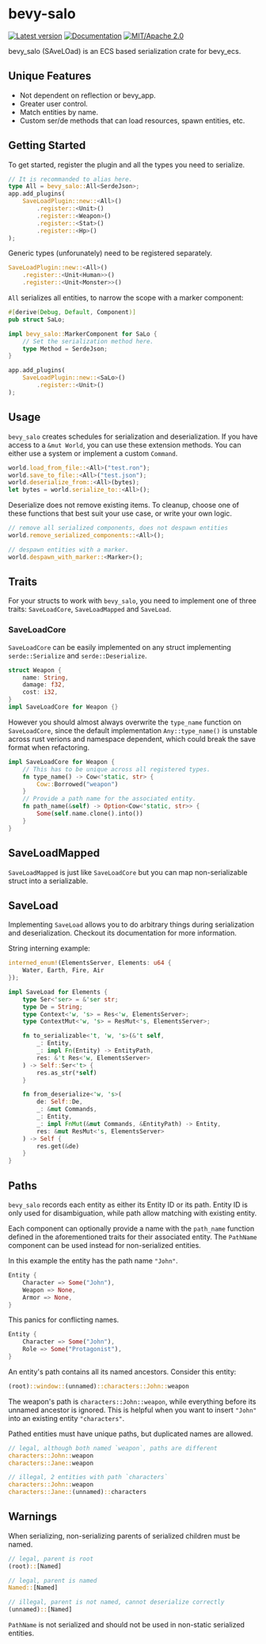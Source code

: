 # bevy-salo

[![Latest version](https://img.shields.io/crates/v/bevy_salo.svg)](https://crates.io/crates/bevy-salo)
[![Documentation](https://docs.rs/bevy-salo/badge.svg)](https://docs.rs/bevy-salo/)
[![MIT/Apache 2.0](https://img.shields.io/badge/license-MIT%2FApache-blue.svg)](./LICENSE)

bevy_salo (SAveLOad) is an ECS based serialization crate for bevy_ecs.

## Unique Features

* Not dependent on reflection or bevy_app.
* Greater user control.
* Match entities by name.
* Custom ser/de methods that can load resources, spawn entities, etc.

## Getting Started

To get started, register the plugin and all the types you need to serialize.

```rust
// It is recommanded to alias here.
type All = bevy_salo::All<SerdeJson>;
app.add_plugins(
    SaveLoadPlugin::new::<All>()
        .register::<Unit>()
        .register::<Weapon>()
        .register::<Stat>()
        .register::<Hp>()
);
```

Generic types (unforunately) need to be registered separately.

```rust
SaveLoadPlugin::new::<All>()
    .register::<Unit<Human>>()
    .register::<Unit<Monster>>()
```

`All` serializes all entities, to narrow the scope with a marker component:

```rust
#[derive(Debug, Default, Component)]
pub struct SaLo;

impl bevy_salo::MarkerComponent for SaLo {
    // Set the serialization method here.
    type Method = SerdeJson;
}

app.add_plugins(
    SaveLoadPlugin::new::<SaLo>()
        .register::<Unit>()
);
```

## Usage

`bevy_salo` creates schedules for
serialization and deserialization. If you have access to a `&mut World`,
you can use these extension methods. You can either use a system or
implement a custom `Command`.

```rust
world.load_from_file::<All>("test.ron");
world.save_to_file::<All>("test.json");
world.deserialize_from::<All>(bytes);
let bytes = world.serialize_to::<All>();
```

Deserialize does not remove existing items.
To cleanup, choose one of these functions
that best suit your use case, or write your own logic.

```rust
// remove all serialized components, does not despawn entities
world.remove_serialized_components::<All>();

// despawn entities with a marker.
world.despawn_with_marker::<Marker>();
```

## Traits

For your structs to work with `bevy_salo`, you need to implement one of three traits:
`SaveLoadCore`, `SaveLoadMapped` and `SaveLoad`.

### SaveLoadCore

`SaveLoadCore` can be easily implemented on any struct implementing
`serde::Serialize` and `serde::Deserialize`.

```rust
struct Weapon {
    name: String,
    damage: f32,
    cost: i32,
}
impl SaveLoadCore for Weapon {}
```

However you should almost always overwrite the `type_name` function on `SaveLoadCore`,
since the default implementation `Any::type_name()` is unstable across rust verions and
namespace dependent, which could break the save format when refactoring.

```rust
impl SaveLoadCore for Weapon {
    // This has to be unique across all registered types.
    fn type_name() -> Cow<'static, str> {
        Cow::Borrowed("weapon")
    }
    // Provide a path name for the associated entity.
    fn path_name(&self) -> Option<Cow<'static, str>> {
        Some(self.name.clone().into())
    }
}
```

## SaveLoadMapped

`SaveLoadMapped` is just like `SaveLoadCore` but you can map non-serializable struct into
a serializable.

## SaveLoad

Implementing `SaveLoad` allows you to do arbitrary things during
serialization and deserialization. Checkout its documentation for more information.

String interning example:

```rust
interned_enum!(ElementsServer, Elements: u64 {
    Water, Earth, Fire, Air
});

impl SaveLoad for Elements {
    type Ser<'ser> = &'ser str;
    type De = String;
    type Context<'w, 's> = Res<'w, ElementsServer>;
    type ContextMut<'w, 's> = ResMut<'s, ElementsServer>;

    fn to_serializable<'t, 'w, 's>(&'t self, 
        _: Entity,
        _: impl Fn(Entity) -> EntityPath, 
        res: &'t Res<'w, ElementsServer>
    ) -> Self::Ser<'t> {
        res.as_str(*self)
    }

    fn from_deserialize<'w, 's>(
        de: Self::De, 
        _: &mut Commands,
        _: Entity,
        _: impl FnMut(&mut Commands, &EntityPath) -> Entity, 
        res: &mut ResMut<'s, ElementsServer>
    ) -> Self {
        res.get(&de)
    }
}
```

## Paths

`bevy_salo` records each entity as either its Entity ID or its path.
Entity ID is only used for disambiguation,
while path allow matching with existing entity.

Each component can optionally provide a name with the `path_name` function
defined in the aforementioned traits for their associated entity.
The `PathName` component can be used instead for non-serialized entities.

In this example
the entity has the path name `"John"`.

```rust
Entity {
    Character => Some("John"),
    Weapon => None,
    Armor => None,
}
```

This panics for conflicting names.

```rust
Entity {
    Character => Some("John"),
    Role => Some("Protagonist"),
}
```

An entity's path contains all its named ancestors. Consider this entity:

```rust
(root)::window::(unnamed)::characters::John::weapon
```

The weapon's path is `characters::John::weapon`, while everything before its
unnamed ancestor is ignored. This is helpful when you want to insert `"John"`
into an existing entity `"characters"`.

Pathed entities must have unique paths, but duplicated names are allowed.

```rust
// legal, although both named `weapon`, paths are different
characters::John::weapon
characters::Jane::weapon

// illegal, 2 entities with path `characters`
characters::John::weapon
characters::Jane::(unnamed)::characters
```

## Warnings

When serializing, non-serializing parents of
serialized children must be named.

```rust
// legal, parent is root
(root)::[Named]

// legal, parent is named
Named::[Named]

// illegal, parent is not named, cannot deserialize correctly
(unnamed)::[Named]
```

`PathName` is not serialized and should not be used in
non-static serialized entities.
